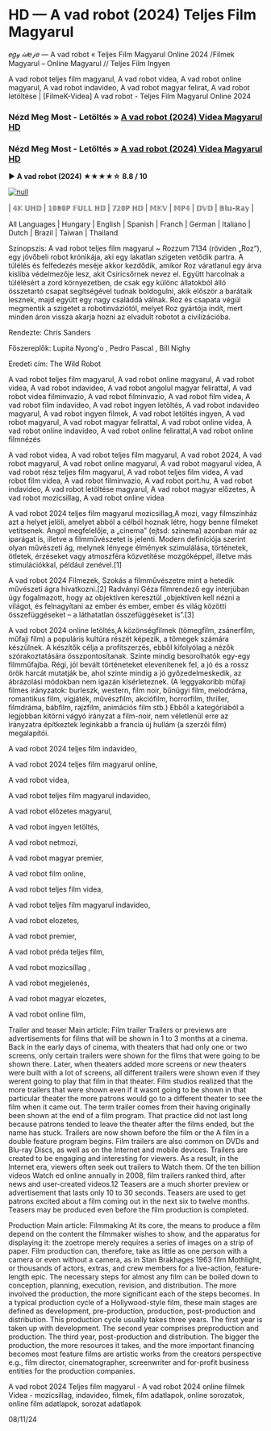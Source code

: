 # HD — A vad robot (2024) Teljes Film Magyarul
𝑒𝑔𝓎 𝒾𝒹𝑒𝒿𝑒 — A vad robot « Teljes Film Magyarul Online 2024 /Filmek Magyarul – Online Magyarul // Teljes Film Ingyen

A vad robot teljes film magyarul, A vad robot videa, A vad robot online magyarul, A vad robot indavideo, A vad robot magyar felirat, A vad robot letöltése | [FilmeK-Videa] A vad robot - Teljes Film Magyarul Online 2024

### Nézd Meg Most - Letöltés » [A vad robot (2024) Videa Magyarul HD](https://t.co/TCqMuXZuGb)

### Nézd Meg Most - Letöltés » [A vad robot (2024) Videa Magyarul HD](https://t.co/TCqMuXZuGb)

**▶️ A vad robot (2024) ★★★★☆ 8.8 / 10**

[![null](https://static.wixstatic.com/media/855a25_043b5abeb4ae4d35ac003198e7fe56ed~mv2.gif)](https://t.co/TCqMuXZuGb)

| 𝟜𝕂 𝕌ℍ𝔻 | 𝟙𝟘𝟠𝟘ℙ 𝔽𝕌𝕃𝕃 ℍ𝔻 | 𝟟𝟚𝟘ℙ ℍ𝔻 | 𝕄𝕂𝕍 | 𝕄ℙ𝟜 | 𝔻𝕍𝔻 | 𝔹𝕝𝕦-ℝ𝕒𝕪 |

All Languages | Hungary | English | Spanish | Franch | German | Italiano | Dutch | Brazil | Taiwan | Thailand

Szinopszis: A vad robot teljes film magyarul ~ Rozzum 7134 (röviden „Roz”), egy jövőbeli robot krónikája, aki egy lakatlan szigeten vetődik partra. A túlélés és felfedezés meséje akkor kezdődik, amikor Roz váratlanul egy árva kisliba védelmezője lesz, akit Csiricsőrnek nevez el. Együtt harcolnak a túlélésért a zord környezetben, de csak egy különc állatokból álló összetartó csapat segítségével tudnak boldogulni, akik először a barátaik lesznek, majd együtt egy nagy családdá válnak. Roz és csapata végül megmentik a szigetet a robotinváziótól, melyet Roz gyártója indít, mert minden áron vissza akarja hozni az elvadult robotot a civilizációba.

Rendezte: Chris Sanders

Főszereplők: Lupita Nyong'o , Pedro Pascal , Bill Nighy

Eredeti cím: The Wild Robot

A vad robot teljes film magyarul, A vad robot online magyarul, A vad robot videa, A vad robot indavideo, A vad robot angolul magyar felirattal, A vad robot videa filminvazio, A vad robot filminvazio, A vad robot film videa, A vad robot film indavideo, A vad robot ingyen letöltés, A vad robot indavideo magyarul, A vad robot ingyen filmek, A vad robot letöltés ingyen, A vad robot magyarul, A vad robot magyar felirattal, A vad robot online videa, A vad robot online indavideo, A vad robot online felirattal,A vad robot online filmnézés

A vad robot videa, A vad robot teljes film magyarul, A vad robot 2024, A vad robot magyarul, A vad robot online magyarul, A vad robot magyarul videa, A vad robot rész teljes film magyarul, A vad robot teljes film videa, A vad robot film videa, A vad robot filminvazio, A vad robot port.hu, A vad robot indavideo, A vad robot letöltése magyarul, A vad robot magyar előzetes, A vad robot mozicsillag, A vad robot online videa

A vad robot 2024 teljes film magyarul mozicsillag,A mozi, vagy filmszínház azt a helyet jelöli, amelyet abból a célból hoznak létre, hogy benne filmeket vetítsenek. Angol megfelelője, a „cinema” (ejtsd: szinema) azonban már az iparágat is, illetve a filmművészetet is jelenti. Modern definíciója szerint olyan művészeti ág, melynek lényege élmények szimulálása, történetek, ötletek, érzéseket vagy atmoszféra közvetítése mozgóképpel, illetve más stimulációkkal, például zenével.[1]

A vad robot 2024 Filmezek, Szokás a filmművészetre mint a hetedik művészeti ágra hivatkozni.[2] Radványi Géza filmrendező egy interjúban úgy fogalmazott, hogy az objektíven keresztül „objektíven kell nézni a világot, és felnagyítani az ember és ember, ember és világ közötti összefüggéseket – a láthatatlan összefüggéseket is”.[3]

A vad robot 2024 online letöltés,A közönségfilmek (tömegfilm, zsánerfilm, műfaji film) a populáris kultúra részét képezik, a tömegek számára készülnek. A készítők célja a profitszerzés, ebből kifolyólag a nézők szórakoztatására összpontosítanak. Szinte mindig besorolhatók egy-egy filmműfajba. Régi, jól bevált történeteket elevenítenek fel, a jó és a rossz örök harcát mutatják be, ahol szinte mindig a jó győzedelmeskedik, az ábrázolási módokban nem igazán kísérleteznek. (A leggyakoribb műfaji filmes irányzatok: burleszk, western, film noir, bűnügyi film, melodráma, romantikus film, vígjáték, művészfilm, akciófilm, horrorfilm, thriller, filmdráma, bábfilm, rajzfilm, animációs film stb.) Ebből a kategóriából a legjobban kitörni vágyó irányzat a film-noir, nem véletlenül erre az irányzatra építkeztek leginkább a francia új hullám (a szerzői film) megalapítói.

A vad robot 2024 teljes film indavideo,

A vad robot 2024 teljes film magyarul online,

A vad robot videa,

A vad robot teljes film magyarul indavideo,

A vad robot előzetes magyarul,

A vad robot ingyen letöltés,

A vad robot netmozi,

A vad robot magyar premier,

A vad robot film online,

A vad robot teljes film videa,

A vad robot teljes film magyarul indavideo,

A vad robot elozetes,

A vad robot premier,

A vad robot préda teljes film,

A vad robot mozicsillag ,

A vad robot megjelenés,

A vad robot magyar elozetes,

A vad robot online film,

Trailer and teaser Main article: Film trailer Trailers or previews are advertisements for films that will be shown in 1 to 3 months at a cinema. Back in the early days of cinema, with theaters that had only one or two screens, only certain trailers were shown for the films that were going to be shown there. Later, when theaters added more screens or new theaters were built with a lot of screens, all different trailers were shown even if they werent going to play that film in that theater. Film studios realized that the more trailers that were shown even if it wasnt going to be shown in that particular theater the more patrons would go to a different theater to see the film when it came out. The term trailer comes from their having originally been shown at the end of a film program. That practice did not last long because patrons tended to leave the theater after the films ended, but the name has stuck. Trailers are now shown before the film or the A film in a double feature program begins. Film trailers are also common on DVDs and Blu-ray Discs, as well as on the Internet and mobile devices. Trailers are created to be engaging and interesting for viewers. As a result, in the Internet era, viewers often seek out trailers to Watch them. Of the ten billion videos Watch ed online annually in 2008, film trailers ranked third, after news and user-created videos.12 Teasers are a much shorter preview or advertisement that lasts only 10 to 30 seconds. Teasers are used to get patrons excited about a film coming out in the next six to twelve months. Teasers may be produced even before the film production is completed.

Production Main article: Filmmaking At its core, the means to produce a film depend on the content the filmmaker wishes to show, and the apparatus for displaying it: the zoetrope merely requires a series of images on a strip of paper. Film production can, therefore, take as little as one person with a camera or even without a camera, as in Stan Brakhages 1963 film Mothlight, or thousands of actors, extras, and crew members for a live-action, feature-length epic. The necessary steps for almost any film can be boiled down to conception, planning, execution, revision, and distribution. The more involved the production, the more significant each of the steps becomes. In a typical production cycle of a Hollywood-style film, these main stages are defined as development, pre-production, production, post-production and distribution. This production cycle usually takes three years. The first year is taken up with development. The second year comprises preproduction and production. The third year, post-production and distribution. The bigger the production, the more resources it takes, and the more important financing becomes most feature films are artistic works from the creators perspective e.g., film director, cinematographer, screenwriter and for-profit business entities for the production companies.

A vad robot 2024 Teljes film magyarul - A vad robot 2024 online filmek Videa - mozicsillag, indavideo, filmek, film adatlapok, online sorozatok, online film adatlapok, sorozat adatlapok

08/11/24
